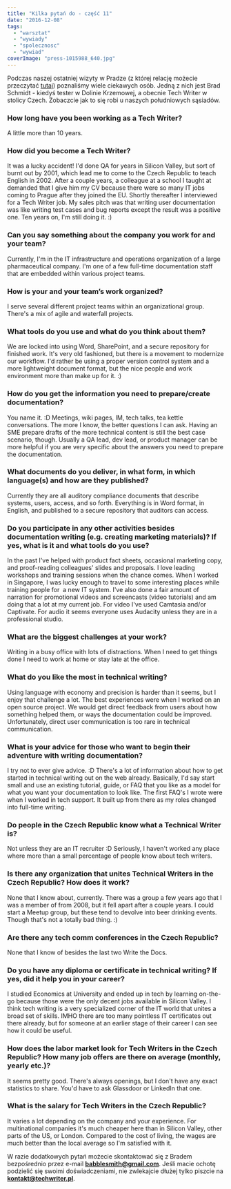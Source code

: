 ```yaml
---
title: "Kilka pytań do - część 11"
date: "2016-12-08"
tags:
  - "warsztat"
  - "wywiady"
  - "spolecznosc"
  - "wywiad"
coverImage: "press-1015988_640.jpg"
---
```


Podczas naszej ostatniej wizyty w Pradze (z której relację możecie przeczytać
[tutaj](http://techwriter.pl/write-the-docs-europe-2016-relacja/)) poznaliśmy
wiele ciekawych osób. Jedną z nich jest Brad Schmidt - kiedyś tester w Dolinie
Krzemowej, a obecnie Tech Writer w stolicy Czech. Zobaczcie jak to się robi u
naszych południowych sąsiadów.

### How long have you been working as a Tech Writer?

A little more than 10 years.

### How did you become a Tech Writer?

It was a lucky accident! I'd done QA for years in Silicon Valley, but sort of
burnt out by 2001, which lead me to come to the Czech Republic to teach English
in 2002. After a couple years, a colleague at a school I taught at demanded that
I give him my CV because there were so many IT jobs coming to Prague after they
joined the EU. Shortly thereafter I interviewed for a Tech Writer job. My sales
pitch was that writing user documentation was like writing test cases and bug
reports except the result was a positive one. Ten years on, I'm still doing it.
:)

### Can you say something about the company you work for and your team?

Currently, I'm in the IT infrastructure and operations organization of a large
pharmaceutical company. I'm one of a few full-time documentation staff that are
embedded within various project teams.

### How is your and your team’s work organized?

I serve several different project teams within an organizational group. There's
a mix of agile and waterfall projects.

### What tools do you use and what do you think about them?

We are locked into using Word, SharePoint, and a secure repository for finished
work. It's very old fashioned, but there is a movement to modernize our
workflow. I'd rather be using a proper version control system and a more
lightweight document format, but the nice people and work environment more than
make up for it. :)

### How do you get the information you need to prepare/create documentation?

You name it. :D Meetings, wiki pages, IM, tech talks, tea kettle conversations.
The more I know, the better questions I can ask. Having an SME prepare drafts of
the more technical content is still the best case scenario, though. Usually a QA
lead, dev lead, or product manager can be more helpful if you are very specific
about the answers you need to prepare the documentation.

### What documents do you deliver, in what form, in which language(s) and how are they published?

Currently they are all auditory compliance documents that describe systems,
users, access, and so forth. Everything is in Word format, in English, and
published to a secure repository that auditors can access.

### Do you participate in any other activities besides documentation writing (e.g. creating marketing materials)? If yes, what is it and what tools do you use?

In the past I've helped with product fact sheets, occasional marketing copy, and
proof-reading colleagues' slides and proposals. I love leading workshops and
training sessions when the chance comes. When I worked in Singapore, I was lucky
enough to travel to some interesting places while training people for  a new IT
system. I've also done a fair amount of narration for promotional videos and
screencasts (video tutorials) and am doing that a lot at my current job. For
video I've used Camtasia and/or Captivate. For audio it seems everyone uses
Audacity unless they are in a professional studio.

### What are the biggest challenges at your work?

Writing in a busy office with lots of distractions. When I need to get things
done I need to work at home or stay late at the office.

### What do you like the most in technical writing?

Using language with economy and precision is harder than it seems, but I enjoy
that challenge a lot. The best experiences were when I worked on an open source
project. We would get direct feedback from users about how something helped
them, or ways the documentation could be improved. Unfortunately, direct user
communication is too rare in technical communication.

### What is your advice for those who want to begin their adventure with writing documentation?

I try not to ever give advice. :D There's a lot of information about how to get
started in technical writing out on the web already. Basically, I'd say start
small and use an existing tutorial, guide, or FAQ that you like as a model for
what you want your documentation to look like. The first FAQ's I wrote were when
I worked in tech support. It built up from there as my roles changed into
full-time writing.

### Do people in the Czech Republic know what a Technical Writer is?

Not unless they are an IT recruiter :D Seriously, I haven't worked any place
where more than a small percentage of people know about tech writers.

### Is there any organization that unites Technical Writers in the Czech Republic? How does it work?

None that I know about, currently. There was a group a few years ago that I was
a member of from 2008, but it fell apart after a couple years. I could start a
Meetup group, but these tend to devolve into beer drinking events. Though that's
not a totally bad thing. :)

### Are there any tech comm conferences in the Czech Republic?

None that I know of besides the last two Write the Docs.

### Do you have any diploma or certificate in technical writing? If yes, did it help you in your career?

I studied Economics at University and ended up in tech by learning on-the-go
because those were the only decent jobs available in Silicon Valley. I think
tech writing is a very specialized corner of the IT world that unites a broad
set of skills. IMHO there are too many pointless IT certificates out there
already, but for someone at an earlier stage of their career I can see how it
could be useful.

### How does the labor market look for Tech Writers in the Czech Republic? How many job offers are there on average (monthly, yearly etc.)?

It seems pretty good. There's always openings, but I don't have any exact
statistics to share. You'd have to ask Glassdoor or LinkedIn that one.

### What is the salary for Tech Writers in the Czech Republic?

It varies a lot depending on the company and your experience. For multinational
companies it's much cheaper here than in Silicon Valley, other parts of the US,
or London. Compared to the cost of living, the wages are much better than the
local average so I'm satisfied with it.

W razie dodatkowych pytań możecie skontaktować się z Bradem bezpośrednio przez
e-mail **[babblesmith@gmail.com](mailto:babblesmith@gmail.com)**. Jeśli macie
ochotę podzielić się swoimi doświadczeniami, nie zwlekajcie dłużej tylko piszcie
na **[kontakt@techwriter.pl](mailto:kontakt@techwriter.pl)**.
